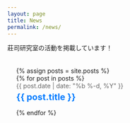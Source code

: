 ```yaml
---
layout: page
title: News
permalink: /news/
---
```


莊司研究室の活動を掲載しています！

<div class="news-list">
  {% assign posts = site.posts %}
  <ul>
    {% for post in posts %}
      <li>
        <span class="news-date">{{ post.date | date: "%b %-d, %Y" }}</span>
        <a href="{{ post.url | relative_url }}" class="news-title">{{ post.title }}</a>
      </li>
    {% endfor %}
  </ul>
</div>


<style>
.news-list {
  padding: 20px;
}

.news-list ul {
  list-style: none;
  padding: 0;
  margin: 0;
}

.news-list li {
  margin-bottom: 15px;
}

.news-date {
  display: block; 
  font-size: 14px; 
  color: #666; 
  margin-bottom: 5px;
}

.news-title {
  font-size: 20px; 
  font-weight: bold;
  color: #007BFF; 
  text-decoration: none;
}

.news-title:hover {
  text-decoration: underline; 
}


</style>